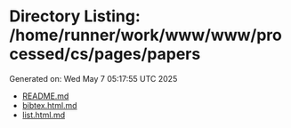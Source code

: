 # Directory Listing: /home/runner/work/www/www/processed/cs/pages/papers
Generated on: Wed May  7 05:17:55 UTC 2025

- [README.md](README.md)
- [bibtex.html.md](bibtex.html.md)
- [list.html.md](list.html.md)
